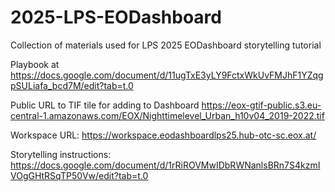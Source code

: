 # 2025-LPS-EODashboard
Collection of materials used for LPS 2025 EODashboard storytelling tutorial

Playbook at https://docs.google.com/document/d/11ugTxE3yLY9FctxWkUvFMJhF1YZqgpSULiafa_bcd7M/edit?tab=t.0

Public URL to TIF tile for adding to Dashboard https://eox-gtif-public.s3.eu-central-1.amazonaws.com/EOX/Nighttimelevel_Urban_h10v04_2019-2022.tif

Workspace URL: https://workspace.eodashboardlps25.hub-otc-sc.eox.at/

Storytelling instructions: https://docs.google.com/document/d/1rRiROVMwIDbRWNanlsBRn7S4kzmIVOgGHtRSqTP50Vw/edit?tab=t.0
